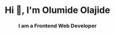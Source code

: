 <h1 align="center">Hi 👋, I'm Olumide Olajide</h1>
<h3 align="center">I am a Frontend Web Developer</h3>

<p align="left"><a href="https://twitter.com/oluwaluhmie" target="blank"></a></p>

<!--
**oluwaluhmie/Oluwaluhmie** is a ✨ _special_ ✨ repository because its `README.md` (this file) appears on your GitHub profile.

Here are some ideas to get you started:

- 🔭 I’m currently working on ...
- 🌱 I’m currently learning ...
- 👯 I’m looking to collaborate on ...
- 🤔 I’m looking for help with ...
- 💬 Ask me about ...
- 📫 How to reach me: ...
- 😄 Pronouns: ...
- ⚡ Fun fact: ...
-->
